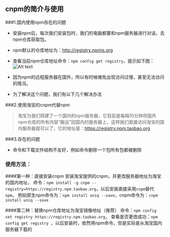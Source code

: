 ## cnpm的简介与使用

###1.国内使用npm存在的问题

* 安装npm后，每次我们安装包时，我们的电脑都要和npm服务器进行对话，去npm仓库获取包。
* npm默认的仓库地址为：http://registry.npmjs.org 
* 查看当前npm仓库地址命令：``` npm config get registry ```，提示如下图：
![Alt text](https://s2.ax1x.com/2019/01/08/FqtKhR.png)

* 因为npm的远程服务器在国外，所以有时候难免出现访问过慢，甚至无法访问的情况。
* 为了解决这个问题，我们有以下几个解决办法

###2.使用淘宝的cnpm代替npm

> 淘宝为我们搭建了一个国内的npm服务器，它目前是每隔10分钟将国外npm仓库的所有内容“搬运”回国内的服务器上，这样我们直接访问淘宝的国内服务器就可以了，它的地址是：https://registry.npm.taobao.org

###3.存在的问题
* 命令和下载文件结构不友好，例如命令删除一个包所有包都被删除

### 使用方法：

####第一种：直接安装cnpm
安装淘宝提供的cnpm，并更改服务器地址为淘宝的国内地址，
命令：``` npm install -g cnpm --registry=https://registry.npm.taobao.org ```，以后安装直接采用```cnpm```替代```npm```，
例如原生npm命令为：```npm install uniq --save```，cnpm命令为：```cnpm install uniq --save```

####第二种：替换npm仓库地址为淘宝镜像地址（推荐）
命令：```npm config set registry https://registry.npm.taobao.org```，
查看是否更改成功：```npm config get registry ```，以后安装时，依然用npm命令，但是实际是从淘宝国内服务器下载的





